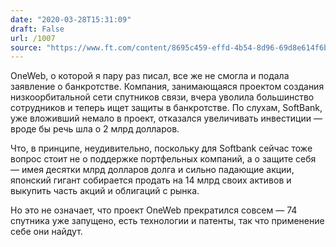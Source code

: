 ```yaml
---
date: "2020-03-28T15:31:09"
draft: False
url: /1007
source: "https://www.ft.com/content/8695c459-effd-4b54-8d96-69d8e614f6b4"
---
```


OneWeb, о которой я пару раз писал, все же не смогла и подала заявление о банкротстве. Компания, занимающаяся проектом создания низкоорбитальной сети спутников связи, вчера уволила большинство сотрудников и теперь ищет защиты в банкротстве. По слухам, SoftBank, уже вложивший немало в проект, отказался увеличивать инвестиции — вроде бы речь шла о 2 млрд долларов.

Что, в принципе, неудивительно, поскольку для Softbank сейчас тоже вопрос стоит не о поддержке портфельных компаний, а о защите себя — имея десятки млрд долларов долга и сильно падающие акции, японский гигант собирается продать  на 14 млрд своих активов и выкупить часть акций и облигаций с рынка.

Но это не означает, что проект OneWeb прекратился совсем — 74 спутника уже запущено, есть технологии и патенты, так что применение себе они найдут.
